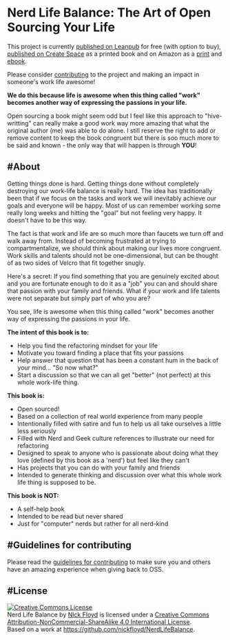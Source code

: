 Nerd Life Balance:
The Art of Open Sourcing Your Life
===========================

This project is currently [published on Leanpub](https://leanpub.com/nerdlifebalance) for free (with option to buy), [published on Create Space](https://www.createspace.com/6059978) as a printed book and on Amazon as a [print](http://www.amazon.com/Nerd-Life-Balance-Open-Sourcing/dp/0997301716) and [ebook](https://www.amazon.com/Nerd-Life-Balance-Open-Sourcing-ebook/dp/B01BJN9ZXE).

Please consider [contributing](https://github.com/nickfloyd/NerdLifeBalance/wiki) to the project and making an impact in someone's work life awesome!

**We do this because life is awesome when this thing called "work" becomes another way of expressing the passions in your life.**

Open sourcing a book might seem odd but I feel like this approach to "hive-writting" can really make a good work way more amazing that what the original author (me) was able to do alone. I still reserve the right to add or remove content to keep the book congruent but there is soo much more to be said and known - the only way that will happen is through **YOU**!

#About
--------------------

Getting things done is hard. Getting things done without completely destroying our work-life balance is really hard. The idea has traditionally been that if we focus on the tasks and work we will inevitably achieve our goals and everyone will be happy. Most of us can remember working some really long weeks and hitting the "goal" but not feeling very happy. It doesn't have to be this way.

The fact is that work and life are so much more than faucets we turn off and walk away from. Instead of becoming frustrated at trying to compartmentalize, we should think about making our lives more congruent. Work skills and talents should not be one-dimensional, but can be thought of as two sides of Velcro that fit together snugly.

Here's a secret: If you find something that you are genuinely excited about and you are fortunate enough to do it as a "job" you can and should share that passion with your family and friends. What if your work and life talents were not separate but simply part of who you are? 

You see, life is awesome when this thing called "work" becomes another way of expressing the passions in your life.

**The intent of this book is to:**

* Help you find the refactoring mindset for your life
* Motivate you toward finding a place that fits your passions
* Help answer that question that has been a constant hum in the back of your mind... "So now what?"
* Start a discussion so that we can all get "better" (not perfect) at this whole work-life thing.

**This book is:**

* Open sourced!
* Based on a collection of real world experience from many people
* Intentionally filled with satire and fun to help us all take ourselves a little less seriously
* Filled with Nerd and Geek culture references to illustrate our need for refactoring
* Designed to speak to anyone who is passionate about doing what they love (defined by this book as a 'nerd') but feel like they can't
* Has projects that you can do with your family and friends
* Intended to generate thinking and discussion over what this whole work life thing is supposed to be.

**This book is NOT:**

* A self-help book
* Intended to be read but never shared
* Just for "computer" nerds but rather for all nerd-kind

#Guidelines for contributing
--------------------
Please read the [guidelines for contributing](GUIDELINES_FOR_CONTRIBUTING.md) to make sure you and others have an amazing experience when giving back to OSS. 

#License
--------------------
<a rel="license" href="http://creativecommons.org/licenses/by-nc-sa/4.0/"><img alt="Creative Commons License" style="border-width:0" src="https://i.creativecommons.org/l/by-nc-sa/4.0/88x31.png" /></a><br /><span xmlns:dct="http://purl.org/dc/terms/" property="dct:title">Nerd Life Balance</span> by <a xmlns:cc="http://creativecommons.org/ns#" href="https://leanpub.com/nerdlifebalance" property="cc:attributionName" rel="cc:attributionURL">Nick Floyd</a> is licensed under a <a rel="license" href="http://creativecommons.org/licenses/by-nc-sa/4.0/">Creative Commons Attribution-NonCommercial-ShareAlike 4.0 International License</a>.<br />Based on a work at <a xmlns:dct="http://purl.org/dc/terms/" href="https://github.com/nickfloyd/NerdLifeBalance" rel="dct:source">https://github.com/nickfloyd/NerdLifeBalance</a>.

